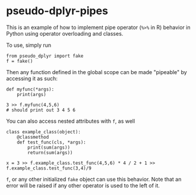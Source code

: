# pseudo-dplyr-pipes

This is an example of how to implement pipe operator (`%>%` in R) behavior in Python using operator overloading and classes.

To use, simply run

    from pseudo_dplyr import fake
    f = fake()

Then any function defined in the global scope can be made "pipeable" by accessing it as such:

    def myfunc(*args):
        print(args)

    3 >> f.myfunc(4,5,6)
    # should print out 3 4 5 6

You can also access nested attributes with `f`, as well

    class example_class(object):
        @classmethod
        def test_func(cls, *args):
            print(sum(args))
            return(sum(args))

    x = 3 >> f.example_class.test_func(4,5,6) * 4 / 2 + 1 >> f.example_class.test_func(3,4)/9

`f`, or any other initialized `fake` object can use this behavior. Note that an error will be raised if any other operator is used to the left of it.

